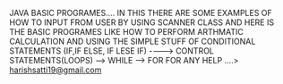 JAVA BASIC PROGRAMES....
IN THIS THERE ARE SOME EXAMPLES OF HOW TO INPUT FROM USER  BY USING SCANNER CLASS
AND HERE IS THE BASIC PROGRAMES LIKE  HOW TO PERFORM ARTHMATIC CALCULATION 
AND USING THE SIMPLE STUFF OF CONDITIONAL STATEMENTS (IF,IF ELSE, IF LESE IF)
----> CONTROL STATEMENTS(LOOPS)
    --> WHILE
    --> FOR
FOR ANY  HELP ....>  harishsatti19@gmail.com
